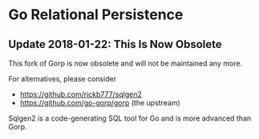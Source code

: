 # Go Relational Persistence

## Update 2018-01-22: This Is Now Obsolete

This fork of Gorp is now obsolete and will not be maintained any more.

For alternatives, please consider

 * https://github.com/rickb777/sqlgen2
 * https://github.com/go-gorp/gorp (the upstream)

Sqlgen2 is a code-generating SQL tool for Go and is more advanced than Gorp.

